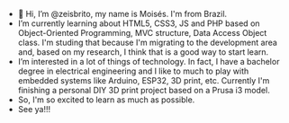 - 👋 Hi, I’m @zeisbrito, my name is Moisés. I'm from Brazil.
- I’m currently learning about HTML5, CSS3, JS and PHP based on Object-Oriented Programming, MVC structure, Data Access Object class. I'm studing that because I'm migrating to the development area and, based on my research, I think that is a good way to start learn.
- I’m interested in a lot of things of technology. In fact, I have a bachelor degree in electrical engineering and I like to much to play with embedded systems like Arduino, ESP32, 3D print, etc. Currently I'm finishing a personal DIY 3D print project based on a Prusa i3 model.
- So, I'm so excited to learn as much as possible.
- See ya!!!

